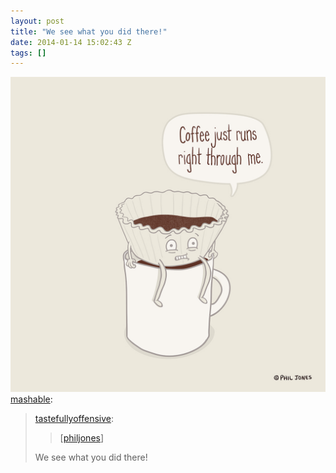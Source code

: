 ```yaml
---
layout: post
title: "We see what you did there!"
date: 2014-01-14 15:02:43 Z
tags: []
---
```

![](/media/2014/01/73308579875.jpg)
[mashable](http://mashable.tumblr.com/post/72888458385/tastefullyoffensive-philjones-we-see-what):

> [tastefullyoffensive](http://tumblr.tastefullyoffensive.com/post/72817533900/philjones):
> 
> > \[[philjones](http://phildesignart.tumblr.com/ "Phil Jones")\]
> 
> We see what you did there!
